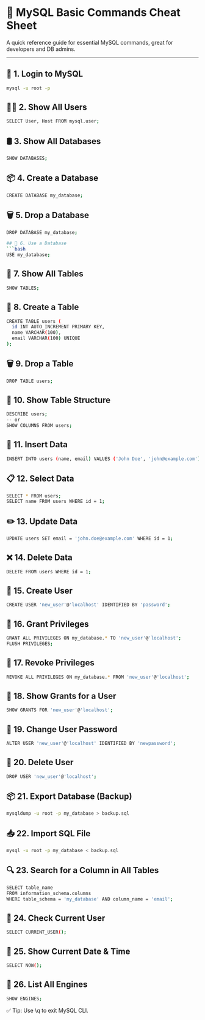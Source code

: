 # 🐬 MySQL Basic Commands Cheat Sheet

A quick reference guide for essential MySQL commands, great for developers and DB admins.

---

## 🔐 1. Login to MySQL
```bash
mysql -u root -p
```

## 🧑‍💻 2. Show All Users
```bash
SELECT User, Host FROM mysql.user;
```

## 🛢 3. Show All Databases
```bash
SHOW DATABASES;
```

## 📦 4. Create a Database
```bash
CREATE DATABASE my_database;
```

## 🗑 5. Drop a Database
```bash
DROP DATABASE my_database;

## 📂 6. Use a Database
```bash
USE my_database;
```

## 📄 7. Show All Tables
```bash
SHOW TABLES;
```

## 🧱 8. Create a Table
```bash
CREATE TABLE users (
  id INT AUTO_INCREMENT PRIMARY KEY,
  name VARCHAR(100),
  email VARCHAR(100) UNIQUE
);
```

## 🗑 9. Drop a Table
```bash
DROP TABLE users;
```

## 🧾 10. Show Table Structure
```bash
DESCRIBE users;
-- or
SHOW COLUMNS FROM users;
```

## 🧮 11. Insert Data

```bash
INSERT INTO users (name, email) VALUES ('John Doe', 'john@example.com');
```

## 📋 12. Select Data
```bash
SELECT * FROM users;
SELECT name FROM users WHERE id = 1;
```

## ✏️ 13. Update Data
```bash
UPDATE users SET email = 'john.doe@example.com' WHERE id = 1;
```

## ❌ 14. Delete Data
```bash
DELETE FROM users WHERE id = 1;
```

## 🔐 15. Create User
```bash
CREATE USER 'new_user'@'localhost' IDENTIFIED BY 'password';
```

## 🔑 16. Grant Privileges
```bash
GRANT ALL PRIVILEGES ON my_database.* TO 'new_user'@'localhost';
FLUSH PRIVILEGES;
```

## 🚫 17. Revoke Privileges
```bash
REVOKE ALL PRIVILEGES ON my_database.* FROM 'new_user'@'localhost';
```
## 🧾 18. Show Grants for a User
```bash
SHOW GRANTS FOR 'new_user'@'localhost';
```
## 🔁 19. Change User Password
```bash
ALTER USER 'new_user'@'localhost' IDENTIFIED BY 'newpassword';
```

## 🚮 20. Delete User
```bash
DROP USER 'new_user'@'localhost';
```

## 📦 21. Export Database (Backup)
```bash
mysqldump -u root -p my_database > backup.sql
```

## 📥 22. Import SQL File

```bash
mysql -u root -p my_database < backup.sql
```

## 🔍 23. Search for a Column in All Tables

```bash
SELECT table_name 
FROM information_schema.columns 
WHERE table_schema = 'my_database' AND column_name = 'email';
```

## 🧠 24. Check Current User

```bash
SELECT CURRENT_USER();
```

## 📅 25. Show Current Date & Time

```bash
SELECT NOW();
```

## 🔧 26. List All Engines

```bash
SHOW ENGINES;
```

✅ Tip: Use \q to exit MySQL CLI.
